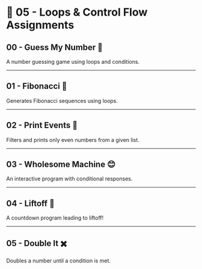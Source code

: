 # 🔄 05 - Loops & Control Flow Assignments  

## 00 - Guess My Number 🎲 
A number guessing game using loops and conditions.  

---

## 01 - Fibonacci 🔢 
Generates Fibonacci sequences using loops.  

--- 

## 02 - Print Events 📆
Filters and prints only even numbers from a given list.

---

## 03 - Wholesome Machine 😊
An interactive program with conditional responses.  

---

## 04 - Liftoff 🚀 
A countdown program leading to liftoff!  

---

## 05 - Double It ✖️ 
Doubles a number until a condition is met.  

